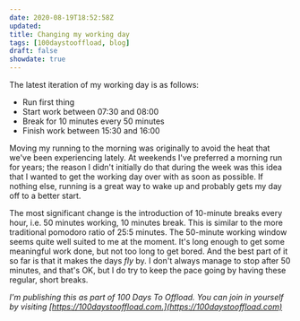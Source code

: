 ```yaml
---
date: 2020-08-19T18:52:58Z
updated:
title: Changing my working day
tags: [100daystooffload, blog]
draft: false
showdate: true
---
```


The latest iteration of my working day is as follows:

* Run first thing
* Start work between 07:30 and 08:00
* Break for 10 minutes every 50 minutes
* Finish work between 15:30 and 16:00

Moving my running to the morning was originally to avoid the heat that we've been experiencing lately. At weekends I've preferred a morning run for years; the reason I didn't initially do that during the week was this idea that I wanted to get the working day over with as soon as possible. If nothing else, running is a great way to wake up and probably gets my day off to a better start.

The most significant change is the introduction of 10-minute breaks every hour, i.e. 50 minutes working, 10 minutes break. This is similar to the more traditional pomodoro ratio of 25:5 minutes. The 50-minute working window seems quite well suited to me at the moment. It's long enough to get some meaningful work done, but not too long to get bored. And the best part of it so far is that it makes the days *fly* by. I don't always manage to stop after 50 minutes, and that's OK, but I do try to keep the pace going by having these regular, short breaks.

*I'm publishing this as part of 100 Days To Offload. You can join in yourself by visiting [https://100daystooffload.com.](https://100daystooffload.com)*
